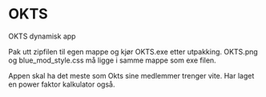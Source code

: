 # OKTS
OKTS dynamisk app

Pak utt zipfilen til egen mappe og kjør OKTS.exe etter utpakking.
OKTS.png og blue_mod_style.css må ligge i samme mappe som exe filen.

Appen skal ha det meste som Okts sine medlemmer trenger vite.
Har laget en power faktor kalkulator også.
